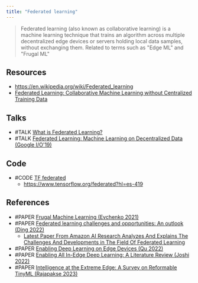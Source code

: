 ```yaml
---
title: "Federated learning"
---
```


> Federated learning (also known as collaborative learning) is a machine learning technique that trains an algorithm across multiple decentralized edge devices or servers holding local data samples, without exchanging them. Related to terms such as "Edge ML" and "Frugal ML"

## Resources
- https://en.wikipedia.org/wiki/Federated_learning
- [Federated Learning: Collaborative Machine Learning without Centralized Training Data](http://ai.googleblog.com/2017/04/federated-learning-collaborative.html "Federated Learning: Collaborative Machine Learning without Centralized Training Data")

## Talks
- #TALK [What is Federated Learning?](https://www.youtube.com/watch?v=X8YYWunttOY)
- #TALK [Federated Learning: Machine Learning on Decentralized Data (Google I/O'19)](https://www.youtube.com/watch?v=89BGjQYA0uE)

## Code
- #CODE [TF federated](https://github.com/tensorflow/federated)
	- https://www.tensorflow.org/federated?hl=es-419

## References
- #PAPER [Frugal Machine Learning (Evchenko 2021)](https://arxiv.org/pdf/2111.03731)
- #PAPER [Federated learning challenges and opportunities: An outlook (Ding 2022)](https://www.amazon.science/publications/federated-learning-challenges-and-opportunities-an-outlook)
	- [Latest Paper From Amazon AI Research Analyzes And Explains The Challenges And Developments in The Field Of Federated Learning](https://www.marktechpost.com/2022/04/17/latest-paper-from-amazon-ai-research-analyzes-and-explains-the-challenges-and-developments-in-the-field-of-federated-learning/)
- #PAPER [Enabling Deep Learning on Edge Devices (Qu 2022)](https://arxiv.org/pdf/2210.03204)
- #PAPER [Enabling All In-Edge Deep Learning: A Literature Review (Joshi 2022)](https://arxiv.org/pdf/2204.03326)
- #PAPER [Intelligence at the Extreme Edge: A Survey on Reformable TinyML (Rajapakse 2023)](https://arxiv.org/pdf/2204.00827)